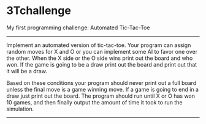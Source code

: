 3Tchallenge
===========

My first programming challenge: Automated Tic-Tac-Toe

***
Implement an automated version of tic-tac-toe. Your program can assign random moves for X and O or you can implement some AI to favor one over the other. When the X side or the O side wins print out the board and who won. If the game is going to be a draw print out the board and print out that it will be a draw.
 
Based on these conditions your program should never print out a full board unless the final move is a game winning move. If a game is going to end in a draw just print out the board. The program should run until X or O has won 10 games, and then finally output the amount of time it took to run the simulation. 
***

